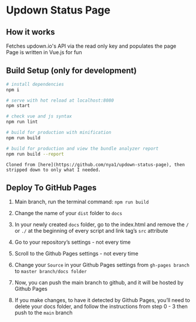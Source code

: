 # Updown Status Page

## How it works

Fetches updown.io's API via the read only key and populates the page
<br>
Page is written in Vue.js for fun

## Build Setup (only for development)

``` bash
# install dependencies
npm i

# serve with hot reload at localhost:8080
npm start

# check vue and js syntax
npm run lint

# build for production with minification
npm run build

# build for production and view the bundle analyzer report
npm run build --report
```

`Cloned from [here](https://github.com/nya1/updown-status-page), then stripped down to only what I needed.`

## Deploy To GitHub Pages

1. Main branch, run the terminal command: `npm run build`

2. Change the name of your `dist` folder to `docs`

3. In your newly created `docs` folder, go to the index.html and remove the `/` or `./` at the beginning of every script and link tag’s `src` attribute

4. Go to your repository’s settings - not every time

5. Scroll to the Github Pages settings - not every time

6. Change your `Source` in your Github Pages settings from `gh-pages branch` to `master branch/docs folder`

7. Now, you can push the main branch to github, and it will be hosted by Github Pages

8. If you make changes, to have it detected by Github Pages, you’ll need to delete your docs folder, and follow the instructions from step 0 - 3 then push to the `main` branch
